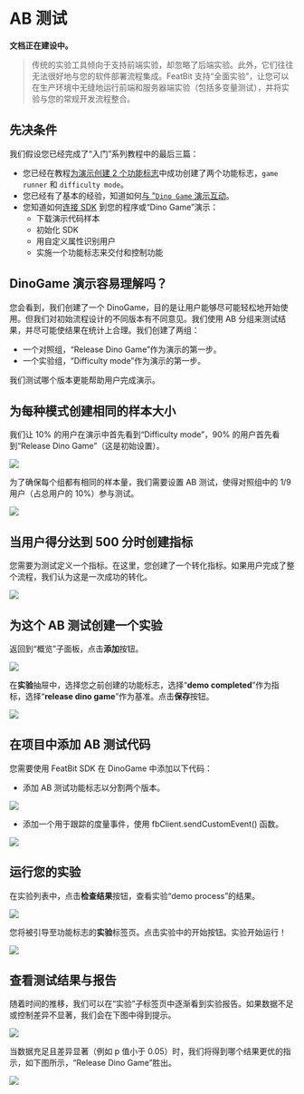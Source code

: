 # AB 测试

**文档正在建设中。**

> 传统的实验工具倾向于支持前端实验，却忽略了后端实验。此外，它们往往无法很好地与您的软件部署流程集成。FeatBit 支持“全面实验”，让您可以在生产环境中无缝地运行前端和服务器端实验（包括多变量测试），并将实验与您的常规开发流程整合。

## 先决条件

我们假设您已经完成了“入门”系列教程中的最后三篇：

* 您已经在教程[为演示创建 2 个功能标志](../create-two-feature-flags.md)中成功创建了两个功能标志，`game runner` 和 `difficulty mode`。
* 您已经有了基本的经验，知道如何[与 "`Dino Game` 演示互动](../try-interacting-with-the-demo.md)。
* 您知道如何[连接 SDK](../connect-an-sdk/) 到您的程序或“Dino Game”演示：
  * 下载演示代码样本
  * 初始化 SDK
  * 用自定义属性识别用户
  * 实施一个功能标志来交付和控制功能

## DinoGame 演示容易理解吗？

您会看到，我们创建了一个 DinoGame，目的是让用户能够尽可能轻松地开始使用。但我们对初始流程设计的不同版本有不同意见。我们使用 AB 分组来测试结果，并尽可能使结果在统计上合理。我们创建了两组：

* 一个对照组，“Release Dino Game”作为演示的第一步。
* 一个实验组，“Difficulty mode”作为演示的第一步。

我们测试哪个版本更能帮助用户完成演示。

## 为每种模式创建相同的样本大小

我们让 10% 的用户在演示中首先看到“Difficulty mode”，90% 的用户首先看到“Release Dino Game”（这是初始设置）。

![](../../getting-started/assets/ab-testing/001.webp)

为了确保每个组都有相同的样本量，我们需要设置 AB 测试，使得对照组中的 1/9 用户（占总用户的 10%）参与测试。

![](../../getting-started/assets/ab-testing/002.webp)

## 当用户得分达到 500 分时创建指标

您需要为测试定义一个指标。在这里，您创建了一个转化指标。如果用户完成了整个流程，我们认为这是一次成功的转化。

![](../../getting-started/assets/ab-testing/003.webp)

## 为这个 AB 测试创建一个实验

返回到“概览”子面板，点击**添加**按钮。

![](../../getting-started/assets/ab-testing/004.webp)

在**实验**抽屉中，选择您之前创建的功能标志，选择“**demo completed**”作为指标，选择“**release dino game**”作为基准。点击**保存**按钮。

![](../../getting-started/assets/ab-testing/005.webp)

## 在项目中添加 AB 测试代码

您需要使用 FeatBit SDK 在 DinoGame 中添加以下代码：

* 添加 AB 测试功能标志以分割两个版本。

![](../../getting-started/assets/ab-testing/006.webp)

* 添加一个用于跟踪的度量事件，使用 fbClient.sendCustomEvent() 函数。

![](../../getting-started/assets/ab-testing/007.webp)

## 运行您的实验

在实验列表中，点击**检查结果**按钮，查看实验“demo process”的结果。

![](../../getting-started/assets/ab-testing/008.webp)

您将被引导至功能标志的**实验**标签页。点击实验中的开始按钮。实验开始运行！

![](../../getting-started/assets/ab-testing/009.webp)

## 查看测试结果与报告

随着时间的推移，我们可以在“实验”子标签页中逐渐看到实验报告。如果数据不足或控制差异不显著，我们会在下图中得到提示。

![](../../getting-started/assets/ab-testing/010.webp)

当数据充足且差异显著（例如 p 值小于 0.05）时，我们将得到哪个结果更优的指示，如下图所示，“Release Dino Game”胜出。

![](../../getting-started/assets/ab-testing/011.webp)

